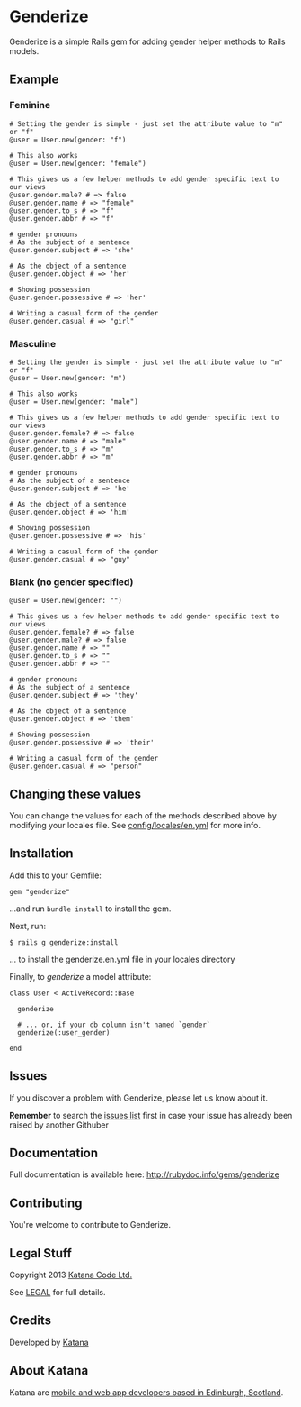 # Genderize

Genderize is a simple Rails gem for adding gender helper methods to Rails models.

## Example


### Feminine

    # Setting the gender is simple - just set the attribute value to "m" or "f"
    @user = User.new(gender: "f")

    # This also works
    @user = User.new(gender: "female")

    # This gives us a few helper methods to add gender specific text to our views
    @user.gender.male? # => false
    @user.gender.name # => "female"
    @user.gender.to_s # => "f"
    @user.gender.abbr # => "f"

    # gender pronouns
    # As the subject of a sentence
    @user.gender.subject # => 'she'

    # As the object of a sentence
    @user.gender.object # => 'her'

    # Showing possession
    @user.gender.possessive # => 'her'

    # Writing a casual form of the gender
    @user.gender.casual # => "girl"

### Masculine

    # Setting the gender is simple - just set the attribute value to "m" or "f"
    @user = User.new(gender: "m")

    # This also works
    @user = User.new(gender: "male")

    # This gives us a few helper methods to add gender specific text to our views
    @user.gender.female? # => false
    @user.gender.name # => "male"
    @user.gender.to_s # => "m"
    @user.gender.abbr # => "m"

    # gender pronouns
    # As the subject of a sentence
    @user.gender.subject # => 'he'

    # As the object of a sentence
    @user.gender.object # => 'him'

    # Showing possession
    @user.gender.possessive # => 'his'

    # Writing a casual form of the gender
    @user.gender.casual # => "guy"

### Blank (no gender specified)

    @user = User.new(gender: "")

    # This gives us a few helper methods to add gender specific text to our views
    @user.gender.female? # => false
    @user.gender.male? # => false
    @user.gender.name # => ""
    @user.gender.to_s # => ""
    @user.gender.abbr # => ""

    # gender pronouns
    # As the subject of a sentence
    @user.gender.subject # => 'they'

    # As the object of a sentence
    @user.gender.object # => 'them'

    # Showing possession
    @user.gender.possessive # => 'their'

    # Writing a casual form of the gender
    @user.gender.casual # => "person"

## Changing these values

You can change the values for each of the methods described above by modifying your locales file. See [config/locales/en.yml](config/locales/en.yml) for more info.

## Installation

Add this to your Gemfile:


    gem "genderize"

...and run `bundle install` to install the gem.

Next, run:

    $ rails g genderize:install

... to install the genderize.en.yml file in your locales directory

Finally, to *genderize* a model attribute:


    class User < ActiveRecord::Base

      genderize

      # ... or, if your db column isn't named `gender`
      genderize(:user_gender)

    end


## Issues

If you discover a problem with Genderize, please let us know about it.

**Remember** to search the [issues list](https://github.com/KatanaCode/genderize/issues) first in case your issue has already been raised
by another Githuber

## Documentation

Full documentation is available here: http://rubydoc.info/gems/genderize

## Contributing

You're welcome to contribute to Genderize.

## Legal Stuff

Copyright 2013 [Katana Code Ltd.](http://katanacode.com)

See [LEGAL](MIT-LICENCSE) for full details.

## Credits

Developed by [Katana](http://katanacode.com)

## About Katana

Katana are [mobile and web app developers based in Edinburgh, Scotland](http://katanacode.com/ "Katana").